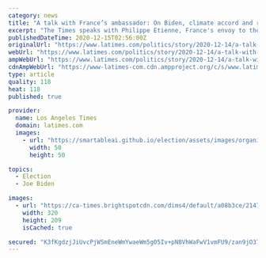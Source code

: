 ```yaml
---
category: news
title: "A talk with France’s ambassador: On Biden, climate accord and restoring allies’ trust"
excerpt: "The Times speaks with Philippe Etienne, France's envoy to the U.S., on Biden's promise to rejoin the five-year-old Paris Accord that Trump disavowed."
publishedDateTime: 2020-12-15T02:56:00Z
originalUrl: "https://www.latimes.com/politics/story/2020-12-14/a-talk-with-frances-ambassador-on-biden-climate-accord-and-restoring-allies-trust"
webUrl: "https://www.latimes.com/politics/story/2020-12-14/a-talk-with-frances-ambassador-on-biden-climate-accord-and-restoring-allies-trust"
ampWebUrl: "https://www.latimes.com/politics/story/2020-12-14/a-talk-with-frances-ambassador-on-biden-climate-accord-and-restoring-allies-trust?_amp=true"
cdnAmpWebUrl: "https://www-latimes-com.cdn.ampproject.org/c/s/www.latimes.com/politics/story/2020-12-14/a-talk-with-frances-ambassador-on-biden-climate-accord-and-restoring-allies-trust?_amp=true"
type: article
quality: 118
heat: 118
published: true

provider:
  name: Los Angeles Times
  domain: latimes.com
  images:
    - url: "https://smartableai.github.io/election/assets/images/organizations/latimes.com-50x50.jpg"
      width: 50
      height: 50

topics:
  - Election
  - Joe Biden

images:
  - url: "https://ca-times.brightspotcdn.com/dims4/default/a08b3ce/2147483647/strip/true/crop/4336x2832+180+0/resize/320x209!/quality/90/?url=https%3A%2F%2Fcalifornia-times-brightspot.s3.amazonaws.com%2Fdb%2F59%2F4a9965f21e1457f290a5206c1d43%2F865883e16a53418e8cf38fa7726ded7d"
    width: 320
    height: 209
    isCached: true

secured: "K3fKgdzjJiUvcPjWSmEneWmYwaeWm5g05Iv+pN8VhWaFwV1vmFU9/zan9jO374frv8dWkWuMJxmljA3XGVkBaJUanWQULgB+jiEvpqJcLIe7syIBdRqX2n0BlL/Ywa7buMUw2lEF9Iwv0SSK3p4BocznSk81U+FEr6bfaxnPIuxDfEDt8yXBXg4omEE7wd1wj4gDO910E0kKfh78Eguyk1k5C3zGe6ycf/6EFVuMhGAZN/jA5chdOeUzW0j+/mp+hhe/L5l4tx4aIFO81WhX4IbupPiOwYQJcIBb5wR+HLGVz5n6WSehHcuvmTuvtl/Q4DD8qosFfelFeDr7pT33UCR8TZSkclknmb+i9Wm/Qhs=;wUcYME6CGaHijp92irgNUQ=="
---
```


